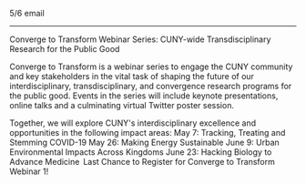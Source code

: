 5/6 email

----
Converge to Transform Webinar Series:
CUNY-wide Transdisciplinary Research for the Public Good
 
Converge to Transform is a webinar series to engage the CUNY community and key stakeholders in the vital task of shaping the future of our interdisciplinary, transdisciplinary, and convergence research programs for the public good. Events in the series will include keynote presentations, online talks and a culminating virtual Twitter poster session. 

Together, we will explore CUNY's interdisciplinary excellence and opportunities in the following impact areas: 
May 7: Tracking, Treating and Stemming COVID-19
May 26: Making Energy Sustainable
June 9: Urban Environmental Impacts Across Kingdoms
June 23: Hacking Biology to Advance Medicine 
Last Chance to Register for Converge to Transform Webinar 1!
